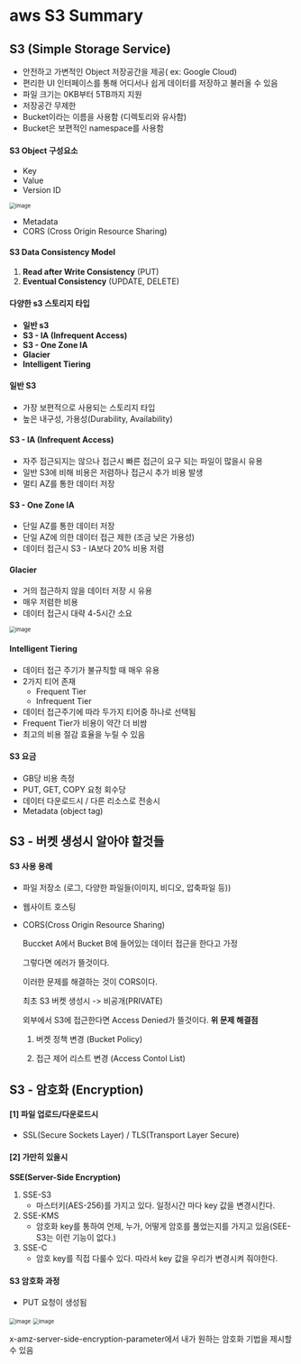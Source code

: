 # aws S3 Summary



## S3 (Simple Storage Service)



- 안전하고 가변적인 Object 저장공간을 제공( ex: Google Cloud)
- 편리한 UI 인터페이스를 통해 어디서나 쉽게 데이터를 저장하고 불러올 수 있음
- 파일 크기는  0KB부터 5TB까지 지원
- 저장공간 무제한
- Bucket이라는 이름을 사용함 (디렉토리와 유사함)
- Bucket은 보편적인 namespace를 사용함



#### S3 Object 구성요소

- Key
- Value
- Version ID

<img src="https://user-images.githubusercontent.com/76925694/109262200-76224a00-7844-11eb-8078-00517c751976.png" alt="image" style="zoom:67%;" />

- Metadata
- CORS (Cross Origin Resource Sharing)



#### S3 Data Consistency Model

1. **Read after Write Consistency** (PUT)
2. **Eventual Consistency** (UPDATE, DELETE)



#### 다양한 s3  스토리지 타입

- **일반 s3**
- **S3 - IA (Infrequent Access)**
- **S3 - One Zone IA**
- **Glacier**
- **Intelligent Tiering**



#### 일반 S3

- 가장 보편적으로 사용되는 스토리지 타입
- 높은 내구성, 가용성(Durability, Availability)



#### S3 - IA (Infrequent Access)

- 자주 접근되지는 않으나 접근시 빠른 접근이 요구 되는 파일이 많을시 유용
- 일반 S3에 비해 비용은 저렴하나 접근시 추가 비용 발생
- 멀티 AZ를 통한 데이터 저장



#### S3 - One Zone IA

- 단일 AZ를 통한 데이터 저장
- 단일 AZ에 의한 데이터 접근 제한 (조금 낮은 가용성)
- 데이터 접근시 S3 - IA보다 20% 비용 저렴



#### Glacier

- 거의 접근하지 않을 데이터 저장 시 유용
- 매우 저렴한 비용
- 데이터 접근시 대략 4-5시간 소요

<img src="https://user-images.githubusercontent.com/76925694/109271011-42e6b780-7852-11eb-8113-413f52067c0b.png" alt="image" style="zoom:67%;" />



#### Intelligent Tiering

- 데이터 접근 주기가 불규칙할 때 매우 유용
- 2가지 티어 존재
  - Frequent Tier
  - Infrequent Tier
- 데이터 접근주기에 따라 두가지 티어중 하나로 선택됨
- Frequent Tier가 비용이 약간 더 비쌈
- 최고의 비용 절감 효율을 누릴 수 있음



#### S3 요금

- GB당 비용 측정
-  PUT, GET, COPY 요청 회수당
- 데이터 다운로드시 / 다른 리소스로 전송시
- Metadata (object tag)



## S3 - 버켓 생성시 알아야 할것들



#### S3 사용 용례

- 파일 저장소 (로그, 다양한 파일들(이미지, 비디오, 압축파일 등))

- 웹사이트 호스팅

- CORS(Cross Origin Resource Sharing)

  Buccket A에서 Bucket B에 들어있는 데이터 접근을 한다고 가정

  그렇다면 에러가 뜰것이다.

  이러한 문제를 해결하는 것이 CORS이다.

  

  최초 S3 버켓 생성시 -> 비공개(PRIVATE)

  외부에서 S3에 접근한다면 Access Denied가 뜰것이다.
  **위 문제 해결점**

  1. 버켓 정책 변경 (Bucket Policy)

  2. 접근 제어 리스트 변경 (Access Contol List)





## S3 - 암호화 (Encryption)



####  [1] 파일 업로드/다운로드시

- SSL(Secure Sockets Layer) / TLS(Transport Layer Secure)



#### [2] 가만히 있을시

**SSE(Server-Side Encryption)**

1. SSE-S3 
   - 마스터키(AES-256)를 가지고 있다. 일정시간 마다 key 값을 변경시킨다.
2. SSE-KMS
   - 암호화 key를 통하여 언제, 누가, 어떻게 암호를 풀었는지를 가지고 있음(SEE-S3는 이런 기능이 없다.)
3. SSE-C
   - 암호 key를 직접 다룰수 있다. 따라서 key 값을 우리가 변경시켜 줘야한다.



#### S3 암호화 과정



- PUT 요청이 생성됨

<img src="https://user-images.githubusercontent.com/76925694/109273243-462f7280-7855-11eb-8284-2d63c638f1b0.png" alt="image" style="zoom:67%;" />

<img src="https://user-images.githubusercontent.com/76925694/109273531-aaeacd00-7855-11eb-9fe2-7891d6fcb506.png" alt="image" style="zoom:67%;" />

x-amz-server-side-encryption-parameter에서 내가 원하는 암호화 기법을 제시할 수 있음





